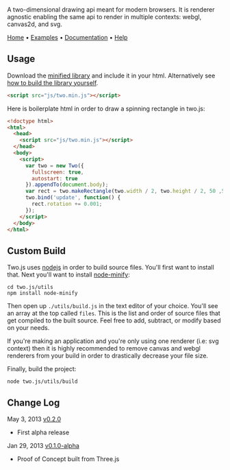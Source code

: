 <h1 id="masthead" style="display: block; width: 285px; height: 80px; background: url(http://jonobr1.github.io/two.js/images/logo.gif) center center no-repeat; overflow: hidden; text-indent: -9999px;">two.js</h1>

A two-dimensional drawing api meant for modern browsers. It is renderer agnostic enabling the same api to render in multiple contexts: webgl, canvas2d, and svg.

[Home](http://jonobr1.github.com/two.js) • [Examples](http://jonobr1.github.com/two.js/#examples) • [Documentation](http://jonobr1.github.com/two.js/#documentation) • [Help](https://github.com/jonobr1/two.js/issues?labels=question)

## Usage
Download the [minified library](https://raw.github.com/jonobr1/two.js/master/build/two.min.js) and include it in your html. Alternatively see [how to build the library yourself](https://github.com/jonobr1/two.js#custom-build).

```html
<script src="js/two.min.js"></script>
```

Here is boilerplate html in order to draw a spinning rectangle in two.js:

```html
<!doctype html>
<html>
  <head>
    <script src="js/two.min.js"></script>
  </head>
  <body>
    <script>
      var two = new Two({
        fullscreen: true,
        autostart: true
      }).appendTo(document.body);
      var rect = two.makeRectangle(two.width / 2, two.height / 2, 50 ,50);
      two.bind('update', function() {
        rect.rotation += 0.001;
      });
    </script>
  </body>
</html>
```

## Custom Build
Two.js uses [nodejs](http://nodejs.org/) in order to build source files. You'll first want to install that. Next you'll want to install [node-minify](https://npmjs.org/package/node-minify):

```
cd two.js/utils
npm install node-minify
```

Then open up `./utils/build.js` in the text editor of your choice. You'll see an array at the top called `files`. This is the list and order of source files that get compiled to the built source. Feel free to add, subtract, or modify based on your needs.

If you're making an application and you're only using one renderer (i.e: svg context) then it is highly recommended to remove canvas and webgl renderers from your build in order to drastically decrease your file size.

Finally, build the project:

```
node two.js/utils/build
```

## Change Log

May 3, 2013 [v0.2.0](https://github.com/jonobr1/two.js/tree/v0.2.0)
+ First alpha release

Jan 29, 2013 [v0.1.0-alpha](https://github.com/jonobr1/two.js/tree/v0.1.0-alpha)
+ Proof of Concept built from Three.js